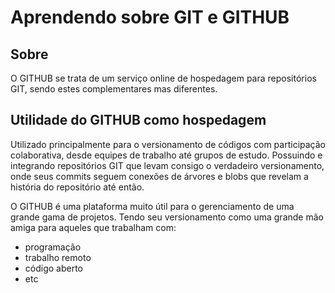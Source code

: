 # Aprendendo sobre GIT e GITHUB
## Sobre
O GITHUB se trata de um serviço online de hospedagem para repositórios GIT, sendo estes complementares mas diferentes. 
## Utilidade do GITHUB como hospedagem
Utilizado principalmente para o versionamento de códigos com participação colaborativa, desde equipes de trabalho até grupos de estudo. Possuindo e integrando repositórios GIT que levam consigo o verdadeiro versionamento, onde seus commits seguem conexões de árvores e blobs que revelam a história do repositório até então.

O GITHUB é uma plataforma muito útil para o gerenciamento de uma grande gama de projetos. Tendo seu versionamento como uma grande mão amiga para aqueles que trabalham com:
 - programação
 - trabalho remoto
 - código aberto
 - etc

